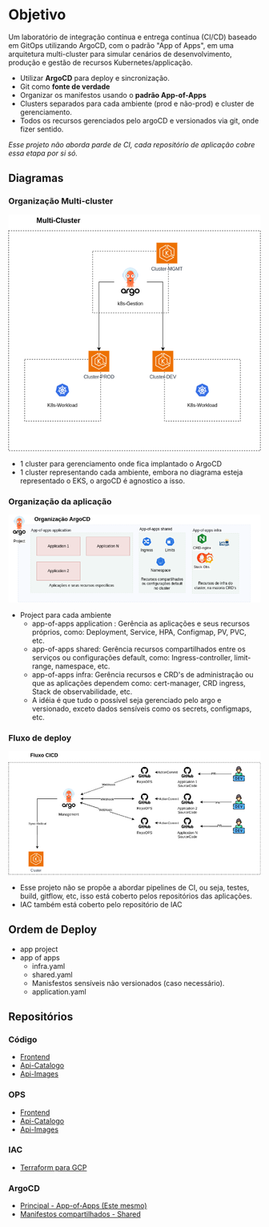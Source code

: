 # Objetivo 
 
 Um laboratório de integração contínua e entrega contínua (CI/CD) baseado em GitOps utilizando ArgoCD, com o padrão "App of Apps", em uma arquitetura multi-cluster para simular cenários de desenvolvimento, produção e gestão de recursos Kubernetes/applicação.

- Utilizar **ArgoCD** para deploy e sincronização.
- Git como **fonte de verdade**
- Organizar os manifestos usando o **padrão App-of-Apps**
- Clusters separados para cada ambiente (prod e não-prod) e cluster de gerenciamento.
- Todos os recursos gerenciados pelo argoCD e versionados via git, onde fizer sentido.

_Esse projeto não aborda parde de CI, cada repositório de aplicação cobre essa etapa por si só._

## Diagramas

### Organização Multi-cluster

![Organização MultiCluster](./assets/argocd-clusters.png)

- 1 cluster para gerenciamento onde fica implantado o ArgoCD
- 1 cluster representando cada ambiente, embora no diagrama esteja representado o EKS, o argoCD é agnostico a isso.

### Organização da aplicação

![Organização da aplicação no cluster](./assets/organizacao-project-argo.png)

- Project para cada ambiente
    - app-of-apps application : Gerência as aplicações e seus recursos próprios, como: Deployment, Service, HPA, Configmap, PV, PVC, etc.
    - app-of-apps shared: Gerência recursos compartilhados entre os serviços ou configurações default, como: Ingress-controller, limit-range, namespace, etc.
    - app-of-apps infra: Gerência recursos e CRD's de administração ou que as aplicações dependem como: cert-manager, CRD ingress, Stack de observabilidade, etc.
    - A idéia é que tudo o possível seja gerenciado pelo argo e versionado, exceto dados sensíveis como os secrets, configmaps, etc.

### Fluxo de deploy

![Fluxo de deploy](./assets/fluxo-deploy-argo.png)

- Esse projeto não se propõe a abordar pipelines de CI, ou seja, testes, build, gitflow, etc, isso está coberto pelos repositórios das aplicações.
- IAC também está coberto pelo repositório de IAC

## Ordem de Deploy
- app project
- app of apps
    - infra.yaml
    - shared.yaml
    - Manisfestos sensíveis não versionados (caso necessário).
    - application.yaml



## Repositórios
### Código
- [Frontend](https://github.com/Adenilson365/devopslabs01-frontend)
- [Api-Catalogo](https://github.com/Adenilson365/devopslabs01-catalogo)
- [Api-Images](https://github.com/Adenilson365/devopslabs01-api-images)
### OPS
- [Frontend](https://github.com/Adenilson365/devopslabas01-ops-frontend)
- [Api-Catalogo](https://github.com/Adenilson365/devopslabs01-ops-catalogo)
- [Api-Images](https://github.com/Adenilson365/devopslabs01-ops-api-images)
### IAC
- [Terraform para GCP](https://github.com/Adenilson365/devopslabs01-iac)

### ArgoCD
- [Principal - App-of-Apps (Este mesmo)](https://github.com/Adenilson365/argocd-lab)
- [Manifestos compartilhados - Shared](https://github.com/Adenilson365/devops-labs01-config)




